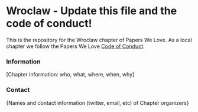 # Wroclaw - Update this file and the code of conduct!

This is the repository for the Wroclaw chapter of Papers We Love. As a local chapter we follow the Papers We Love [Code of Conduct](https://github.com/papers-we-love/wroclaw/blob/master/code-of-conduct.md).

### Information

[Chapter information: who, what, where, when, why]

### Contact

{Names and contact information (twitter, email, etc) of Chapter organizers}
